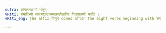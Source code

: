 ```yaml
---
sutra: शमित्यष्टाभ्यो घिनुण्
vRtti: शमादिभ्यो धातुभ्योऽष्टाभ्यस्तच्छीलादिषु घिनुण्प्रत्ययो भवति ॥
vRtti_eng: The affix घिनुण् comes after the eight verbs beginning with शम् 'to be calm', in the sense of 'the agent having such a habit &c'.

---
```

